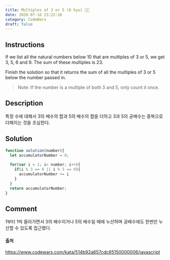 ```yaml
---
title: Multiples of 3 or 5 (6 kyu) 🧗🏻
date: 2020-07-16 23:22:16
category: CodeWars
draft: false
---
```


## Instructions

If we list all the natural numbers below 10 that are multiples of 3 or 5, we get 3, 5, 6 and 9. The sum of these multiples is 23.

Finish the solution so that it returns the sum of all the multiples of 3 or 5 below the number passed in.

> Note: If the number is a multiple of both 3 and 5, only count it once.

## Description

특정 수에 대해서 3의 배수의 합과 5의 배수의 합을 더하고 3과 5의 공배수는 중복으로 더해지는 것을 조심한다.

## Solution

```js
function solution(number){
  let accumulatorNumber = 0;
  
  for(var i = 1; i< number; i++){
    if(i % 3 == 0 || i % 5 == 0){
      accumulatorNumber += i
    }
  }
  return accumulatorNumber;
}
```

## Comment

1부터 1씩 올라가면서 3의 배수이거나 5의 배수일 때에 누산하며 공배수에도 한번만 누산할 수 있도록 접근했다.

#### 출처

https://www.codewars.com/kata/514b92a657cdc65150000006/javascript
